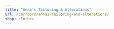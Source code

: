 ```yaml
---
title: "Anna’s Tailoring & Alterations"
url: /carrboro/annas-tailoring-and-alterations/
shop: clothes
---
```

